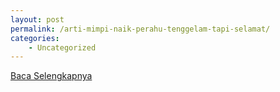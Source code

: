 ```yaml
---
layout: post
permalink: /arti-mimpi-naik-perahu-tenggelam-tapi-selamat/
categories:
    - Uncategorized
---
```


[Baca Selengkapnya](/09)